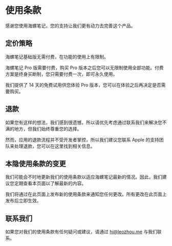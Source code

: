 # 使用条款

感谢您使用海螺笔记，您的支持让我们更有动力去完善这个产品。

## 定价策略

海螺笔记基础版无需付费，在功能的使用上有限制。

海螺笔记 Pro 版需要付费，购买 Pro 版本之后您可以无限制使用全部功能。付费方案是终身买断制，您只需要付费一次，即可永久使用。

我们提供了 14 天的免费试用供您体验 Pro 版本，您可以在体验之后再决定是否需要购买。

## 退款

如果您有这样的想法，我们感到很遗憾，所以请优先考虑通过联系我们来解决您不满的地方，但我们始终尊重您的选择。

然而，应用的退款流程并不受开发者掌控，所以我们建议您联系 Apple 的支持团队来处理退款，您可以在这里找到相关信息。

## 本隐使用条款的变更
我们可能会不时地更新我们的使用条款以适应海螺笔记最新的情况。因此，我们建议您定期查看本页面以了解最新的内容。

我们将通过在此页面上发布新的使用条款来通知您任何更改。所有更改在此页面上发布后立即生效。

## 联系我们
如果您对我们的使用条款有任何疑问或建议，请通过 [hi@leozhou.me](mailto:hi@leozhou.me) 与我们联系。

